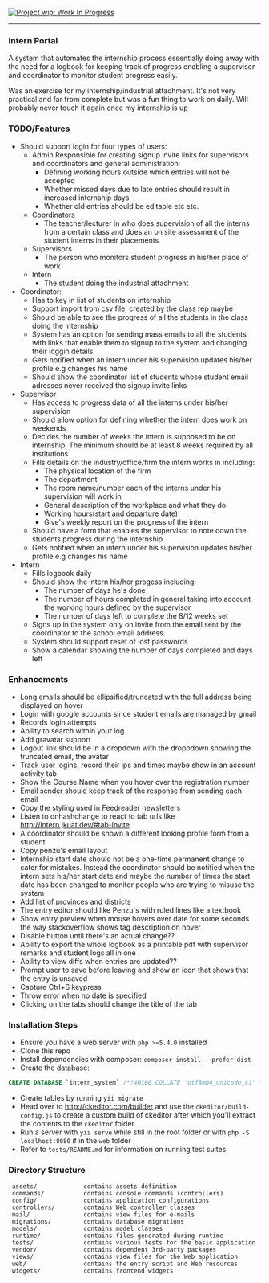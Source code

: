 [![Project wip: Work In Progress][wip-svg]][wip-link]

---

### Intern Portal

A system that automates the internship process essentially doing away with the
need for a logbook for keeping track of progress enabling a supervisor and
coordinator to monitor student progress easily.

Was an exercise for my internship/industrial attachment. It's not very practical and
far from complete but was a fun thing to work on daily. Will probably never touch it
again once my internship is up

### TODO/Features

+ Should support login for four types of users:
  - Admin
    Responsible for creating signup invite links for supervisors and coordinators
    and general administration:
    + Defining working hours outside which entries will not be accepted
    + Whether missed days due to late entries should result in increased internship
      days
    + Whether old entries should be editable etc etc.
  - Coordinators
    - The teacher/lecturer in who does supervision of all the interns from a certain
      class and does an on site assessment of the student interns in their
      placements
  - Supervisors
    - The person who monitors student progress in his/her place of work
  - Intern
    - The student doing the industrial attachment
+ Coordinator:
  + Has to key in list of students on internship
  + Support import from csv file, created by the class rep maybe
  + Should be able to see the progress of all the students in the class doing the
    internship
  + System has an option for sending mass emails to all the students with links that
    enable them to signup to the system and changing their loggin details
  + Gets notified when an intern under his supervision updates his/her profile e.g
    changes his name
  + Should show the coordinator list of students whose student email adresses never
    received the signup invite links
+ Supervisor
  + Has access to progress data of all the interns under his/her supervision
  + Should allow option for defining whether the intern does work on weekends
  + Decides the number of weeks the intern is supposed to be on internship. The
    minimum should be at least 8 weeks required by all institutions
  + Fills details on the industry/office/firm the intern works in including:
    - The physical location of the firm
    - The department
    - The room name/number each of the interns under his supervision will work in
    - General description of the workplace and what they do
    - Working hours(start and departure date)
    - Give's weekly report on the progress of the intern
  + Should have a form that enables the supervisor to note down the students
    progress during the internship
  + Gets notified when an intern under his supervision updates his/her profile e.g
    changes his name
+ Intern
  + Fills logbook daily
  + Should show the intern his/her progess including:
    - The number of days he's done
    - The number of hours completed in general taking into account the working hours
      defined by the supervisor
    - The number of days left to complete the 8/12 weeks set
  + Signs up in the system only on invite from the email sent by the coordinator to
    the school email address.
  + System should support reset of lost passwords
  + Show a calendar showing the number of days completed and days left

### Enhancements
+ Long emails should be ellipsified/truncated with the full address being displayed
  on hover
+ Login with google accounts since student emails are managed by gmail
+ Records login attempts
+ Ability to search within your log
+ Add gravatar support
+ Logout link should be in a dropdown with the dropbdown showing the truncated
  email, the avatar
+ Track user logins, record their ips and times maybe show in an account activity
  tab
+ Show the Course Name when you hover over the registration number
+ Email sender should keep track of the response from sending each email
+ Copy the styling used in Feedreader newsletters
+ Listen to onhashchange to react to tab urls like http://intern.jkuat.dev/#tab-invite
+ A coordinator should be shown a different looking profile form from a student
+ Copy penzu's email layout
+ Internship start date should not be a one-time permanent change to cater for
  mistakes. Instead the coordinator should be notified when the intern sets his/her
  start date and maybe the number of times the start date has been changed to
  monitor people who are trying to misuse the system
+ Add list of provinces and districts
+ The entry editor should like Penzu's with ruled lines like a textbook
+ Show entry preview when mouse hovers over date for some seconds the way
  stackoverflow shows tag description on hover
+ Disable button until there's an actual change??
+ Ability to export the whole logbook as a printable pdf with supervisor remarks and
  student logs all in one
+ Ability to view diffs when entries are updated??
+ Prompt user to save before leaving and show an icon that shows that the entry is
  unsaved
+ Capture Ctrl+S keypress
+ Throw error when no date is specified
+ Clicking on the tabs should change the title of the tab

### Installation Steps

+ Ensure you have a web server with `php >=5.4.0` installed
+ Clone this repo
+ Install dependencies with composer: `composer install --prefer-dist`
+ Create the database:
```sql
CREATE DATABASE `intern_system` /*!40100 COLLATE 'utf8mb4_unicode_ci' */
```
+ Create tables by running `yii migrate`
+ Head over to http://ckeditor.com/builder and use the `ckeditor/build-config.js` to
  create a custom build of ckeditor after which you'll extract the contents to the
  `ckeditor` folder
+ Run a server with `yii serve` while still in the root folder or with
  `php -S localhost:8080` if in the `web` folder
+ Refer to `tests/README.md` for information on running test suites


### Directory Structure

     assets/             contains assets definition
     commands/           contains console commands (controllers)
     config/             contains application configurations
     controllers/        contains Web controller classes
     mail/               contains view files for e-mails
     migrations/         contains database migrations
     models/             contains model classes
     runtime/            contains files generated during runtime
     tests/              contains various tests for the basic application
     vendor/             contains dependent 3rd-party packages
     views/              contains view files for the Web application
     web/                contains the entry script and Web resources
     widgets/            contains frontend widgets

[0]: https://github.com/yiisoft/yii2-app-basic
[wip-link]: http://www.repostatus.org/#wip
[wip-svg]: http://www.repostatus.org/badges/latest/wip.svg

